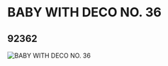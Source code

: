 # BABY WITH DECO NO. 36
## 92362
![BABY WITH DECO NO. 36](https://lc-www-live-s.legocdn.com/media/bricks/5/2/4594142.jpg)